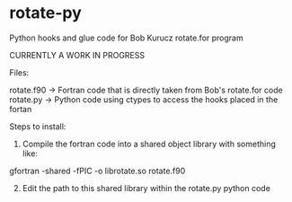 # rotate-py
Python hooks and glue code for Bob Kurucz rotate.for program

CURRENTLY A WORK IN PROGRESS

Files:

rotate.f90 -> Fortran code that is directly taken from Bob's rotate.for code
rotate.py  -> Python code using ctypes to access the hooks placed in the fortan

Steps to install:

1) Compile the fortran code into a shared object library with something like:

gfortran -shared -fPIC -o librotate.so rotate.f90

2) Edit the path to this shared library within the rotate.py python code
